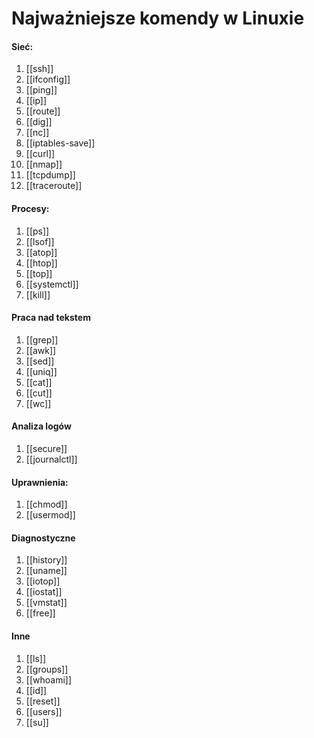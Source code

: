# Najważniejsze komendy w Linuxie

#### Sieć:
1. [[ssh]]
2. [[ifconfig]]
3. [[ping]]
4. [[ip]]
5. [[route]]
6. [[dig]]
7. [[nc]]
8. [[iptables-save]]
9. [[curl]]
10. [[nmap]]
11. [[tcpdump]]
12. [[traceroute]]

#### Procesy:
1. [[ps]]
2. [[lsof]]
3. [[atop]]
4. [[htop]]
5. [[top]]
6. [[systemctl]]
7. [[kill]]

#### Praca nad tekstem
1. [[grep]]
2. [[awk]]
3. [[sed]]
4. [[uniq]]
5. [[cat]]
6. [[cut]]
7. [[wc]]

#### Analiza logów
1. [[secure]]
2. [[journalctl]]

#### Uprawnienia:
1. [[chmod]]
2. [[usermod]]

#### Diagnostyczne
1. [[history]]
2. [[uname]]
3. [[iotop]]
4. [[iostat]]
5. [[vmstat]]
6. [[free]]

#### Inne
1. [[ls]]
2. [[groups]]
3. [[whoami]]
4. [[id]]
5. [[reset]]
6. [[users]]
7. [[su]]

